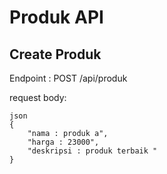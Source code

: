 # Produk API

## Create Produk
Endpoint : POST /api/produk

request body:
```
json
{
    "nama : produk a",
    "harga : 23000",
    "deskripsi : produk terbaik "  
}
```
```
